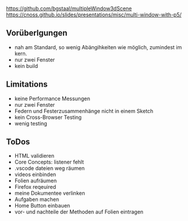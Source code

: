 https://github.com/bgstaal/multipleWindow3dScene
https://cnoss.github.io/slides/presentations/misc/multi-window-with-p5/

## Vorüberlgungen
- nah am Standard, so wenig Abängihkeiten wie möglich, zumindest im kern.
- nur zwei Fenster
- kein build

## Limitations
- keine Performance Messungen
- nur zwei Fenster
- Federn und Festerzusammenhänge nicht in einem Sketch
- kein Cross-Browser Testing
- wenig testing

## ToDos
- HTML validieren
- Core Concepts: listener fehlt
- .vscode dateien weg räumen
- videos einbinden
- Folien aufräumen
- Firefox reqeuired
- meine Dokumentee verlinken
- Aufgaben machen
- Home Button einbauen
- vor- und nachteile der Methoden auf Folien eintragen
